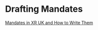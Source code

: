 # Drafting Mandates

[Mandates in XR UK and How to Write Them](https://docs.google.com/document/d/1-9Dl1zNwQXmEFygxm-Z7vgsuc6yuLB9jEqhGrt-TWSA/edit?usp=sharing)

